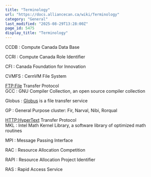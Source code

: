 ```yaml
---
title: "Terminology"
url: "https://docs.alliancecan.ca/wiki/Terminology"
category: "General"
last_modified: "2025-08-29T13:28:00Z"
page_id: 5475
display_title: "Terminology"
---
```


CCDB
:   Compute Canada Data Base

CCRI
:   Compute Canada Role Identifier

CFI
:   Canada Foundation for Innovation

CVMFS
:   CernVM File System

<FTP:File> Transfer Protocol\
GCC
:   GNU Compiler Collection, an open source compiler collection

Globus
:   [Globus](https://www.globus.org) is a file transfer service

GP
:   General Purpose cluster: Fir, Narval, Nibi, Rorqual

<HTTP:HyperText> Transfer Protocol\
MKL
:   Intel Math Kernel Library, a software library of optimized math routines

MPI
:   Message Passing Interface

RAC
:   Resource Allocation Competition

RAPI
:   Resource Allocation Project Identifier

RAS
:   Rapid Access Service
